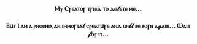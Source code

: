 <div align="center">

### Ⲙⲩ Ⲥꞅⲉⲁⲧⲟꞅ ⲧꞅⲓⲉⲇ ⲧⲟ ⲇⲉ𝓵ⲉⲧⲉ ⲙⲉ...
### Ⲃ𐌵ⲧ Ⲓ ⲁⲙ ⲁ ⲣⲏⲟⲉⲛⲓⲭ ⲁⲛ ⲓⲙⲙⲟꞅⲧⲁ𝓵 ⲥꞅⲉⲁⲧ𐌵ꞅⲉ ⲁⲛⲇ ⲱⲓ𝓵𝓵 ⲃⲉ ⲃⲟꞅⲛ ⲁ𝓰ⲁⲓⲛ... Ⲱⲁⲓⲧ 𝓯ⲟꞅ ⲓⲧ...

<!--
<p align="center">
  <img align="center"
    alt="Green_Phoenix-removebg-preview"
    src="https://user-images.githubusercontent.com/49123165/186830042-9fc0123a-1f73-49fd-bfa2-60729852a5e2.png"
  />
</p>
-->

</div>
